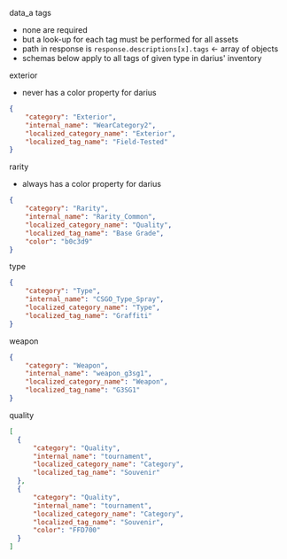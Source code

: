 data_a tags
- none are required
- but a look-up for each tag must be performed for all assets
- path in response is `response.descriptions[x].tags` <- array of objects
- schemas below apply to all tags of given type in darius' inventory

exterior
- never has a color property for darius
```json
{
    "category": "Exterior",
    "internal_name": "WearCategory2",
    "localized_category_name": "Exterior",
    "localized_tag_name": "Field-Tested"
}
```

rarity
- always has a color property for darius
```json
{
    "category": "Rarity",
    "internal_name": "Rarity_Common",
    "localized_category_name": "Quality",
    "localized_tag_name": "Base Grade",
    "color": "b0c3d9"
}
```

type
```json
{
    "category": "Type",
    "internal_name": "CSGO_Type_Spray",
    "localized_category_name": "Type",
    "localized_tag_name": "Graffiti"
}
```

weapon
```json
{
    "category": "Weapon",
    "internal_name": "weapon_g3sg1",
    "localized_category_name": "Weapon",
    "localized_tag_name": "G3SG1"
}
```
quality
```json
[
  {
      "category": "Quality",
      "internal_name": "tournament",
      "localized_category_name": "Category",
      "localized_tag_name": "Souvenir"
  },
  {
      "category": "Quality",
      "internal_name": "tournament",
      "localized_category_name": "Category",
      "localized_tag_name": "Souvenir",
      "color": "FFD700"
  }
]
```
                
                
                
                
                
                
                